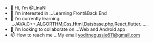 - 👋 Hi, I’m @LinaN
- 👀 I’m interested in ...Learning Front&Back End
- 🌱 I’m currently learning ...JAVA,C++,ALGORTHM,Css,Html,Datsbase,php,React,flutter......
- 💞️ I’m looking to collaborate on ...Web and Android app 
- 📫 How to reach me ...My email yoditnegussie611@gmail.com

<!---
yoditN/yoditN is a ✨ special ✨ repository because its `README.md` (this file) appears on your GitHub profile.
You can click the Preview link to take a look at your changes.
--->
